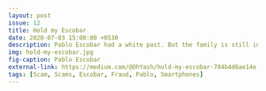 ```yaml
---
layout: post
issue: 12
title: Hold my Escobar
date: 2020-07-03 15:00:00 +0530
description: Pablo Escobar had a white past. But the family is still in business. Find out what are they doing today...
img: hold-my-escobar.jpg
fig-caption: Pablo Escobar
external-link: https://medium.com/@OhYash/hold-my-escobar-704b4d6ae14e
tags: [Scam, Scams, Escobar, Fraud, Pablo, Smartphones]
---
```

